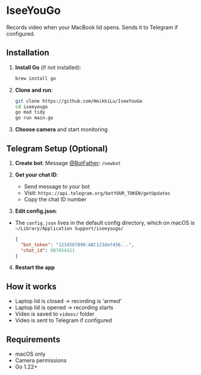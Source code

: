 # IseeYouGo

Records video when your MacBook lid opens. Sends it to Telegram if configured.

## Installation

1. **Install Go** (if not installed):
   ```bash
   brew install go
   ```

2. **Clone and run**:
   ```bash
   git clone https://github.com/HeikkiLu/IseeYouGo
   cd iseeyougo
   go mod tidy
   go run main.go
   ```

3. **Choose camera** and start monitoring

## Telegram Setup (Optional)

1. **Create bot**: Message [@BotFather](https://t.me/BotFather): `/newbot`

2. **Get your chat ID**:
   - Send message to your bot
   - Visit: `https://api.telegram.org/botYOUR_TOKEN/getUpdates`
   - Copy the chat ID number

3. **Edit config.json**:

- The `config.json` lives in the default config directory, which on macOS is `~/Library/Application Support/iseeyougo/`

   ```json
   {
     "bot_token": "1234567890:ABC123def456...",
     "chat_id": 987654321
   }
   ```

4. **Restart the app**

## How it works

- Laptop lid is closed -> recording is 'armed'
- Laptop lid is opened -> recording starts
- Video is saved to `videos/` folder
- Video is sent to Telegram if configured

## Requirements

- macOS only
- Camera permissions
- Go 1.22+
